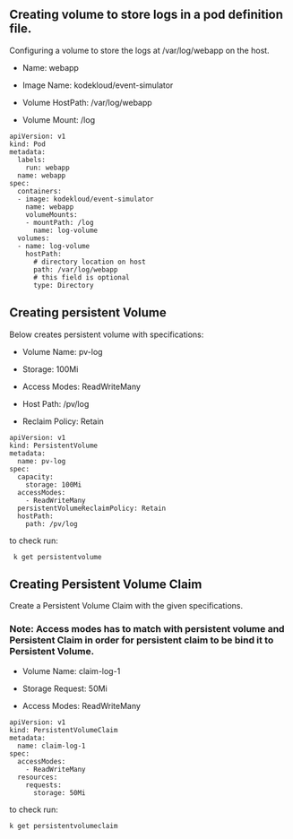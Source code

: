 ## Creating volume to store logs in a pod definition file.

Configuring a volume to store the logs at /var/log/webapp on the host.


* Name: webapp

* Image Name: kodekloud/event-simulator

* Volume HostPath: /var/log/webapp

* Volume Mount: /log


```
apiVersion: v1
kind: Pod
metadata:
  labels:
    run: webapp
  name: webapp
spec:
  containers:
  - image: kodekloud/event-simulator
    name: webapp
    volumeMounts:
    - mountPath: /log
      name: log-volume
  volumes:
  - name: log-volume
    hostPath:
      # directory location on host
      path: /var/log/webapp
      # this field is optional
      type: Directory
```


## Creating persistent Volume

Below creates persistent volume with specifications:


* Volume Name: pv-log

* Storage: 100Mi

* Access Modes: ReadWriteMany

* Host Path: /pv/log

* Reclaim Policy: Retain

```
apiVersion: v1
kind: PersistentVolume
metadata:
  name: pv-log
spec:
  capacity:
    storage: 100Mi
  accessModes:
    - ReadWriteMany
  persistentVolumeReclaimPolicy: Retain
  hostPath:
    path: /pv/log
```

to check run:
 ```
  k get persistentvolume
 ```

## Creating Persistent Volume Claim

Create a Persistent Volume Claim with the given specifications.

### Note: Access modes has to match with persistent volume and Persistent Claim in order for persistent claim to be bind it to Persistent Volume.


* Volume Name: claim-log-1

* Storage Request: 50Mi

* Access Modes: ReadWriteMany


```
apiVersion: v1
kind: PersistentVolumeClaim
metadata:
  name: claim-log-1
spec:
  accessModes:
    - ReadWriteMany
  resources:
    requests:
      storage: 50Mi
```
to check run:
```
k get persistentvolumeclaim
```